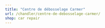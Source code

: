 ```yaml
---
title: "Centre de débosselage Carmer"
url: /chandler/centre-de-debosselage-carmer/
shop: car repair
---
```

